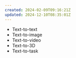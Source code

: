 ```yaml
---
created: 2024-02-09T09:16:21Z
updated: 2024-12-10T08:35:01Z
---
```

- Text-to-text
- Text-to-image
- Text-to-video
- Text-to-3D
- Text-to-task